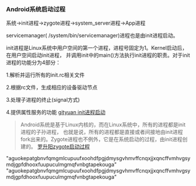 ### Android系统启动过程
系统->init进程->zygote进程->system_server进程->App进程

servicemanager( /system/bin/servicemanager)进程也是由init进程启动。

init进程是Linux系统中用户空间的第一个进程，进程号固定为1。Kernel启动后，在用户空间启动init进程，
并调用init中的main()方法执行init进程的职责。对于init进程的功能分为4部分：

1.解析并运行所有的init.rc相关文件

2.根据rc文件，生成相应的设备驱动节点

3.处理子进程的终止(signal方式)

4.提供属性服务的功能
[gityuan init进程启动](http://gityuan.com/2016/02/05/android-init/)

>Android系统是基于Linux内核的，而在Linux系统中，所有的进程都是init进程的子孙进程，
>也就是说，所有的进程都是直接或者间接地由init进程fork出来的。Zygote进程也不例外，它是在系统启动的过程，由init进程创建的。
>[罗升阳zygote启动过程](https://blog.csdn.net/Luoshengyang/article/details/6768304)


"aguokepatgbnvfqmgmlcupuufxoohdfpgjdmysgvhmvffcnqxjjxqncffvmhvgsymdjgpfdhooxfuupuculmgmqfvnbgtapekouga"
"aguokepatgbnvfqmgmlcupuufxoohdfpgjdmysgvhmvffcnqxjjxqncffvmhvgsymdjgpfdhooxfuupuculmgmqfvnbgtapekouga"